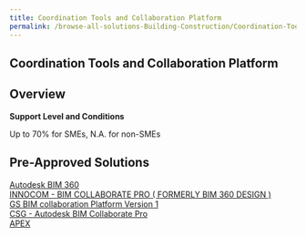 ```yaml
---
title: Coordination Tools and Collaboration Platform
permalink: /browse-all-solutions-Building-Construction/Coordination-Tools-and-Collaboration-Platform
---
```


## Coordination Tools and Collaboration Platform
## Overview

**Support Level and Conditions**

Up to 70% for SMEs, N.A. for non-SMEs

## Pre-Approved Solutions

<a href='/productivity-solutions-grant/solutionrepo/solution1024' target='_blank'>Autodesk BIM 360</a><br>
<a href='/productivity-solutions-grant/solutionrepo/solution1584' target='_blank'>INNOCOM - BIM COLLABORATE PRO ( FORMERLY BIM 360 DESIGN )</a><br>
<a href='/productivity-solutions-grant/solutionrepo/solution1886' target='_blank'>GS BIM collaboration Platform Version 1</a><br>
<a href='/productivity-solutions-grant/solutionrepo/solution2070' target='_blank'>CSG - Autodesk BIM Collaborate Pro</a><br>
<a href='/productivity-solutions-grant/solutionrepo/solution2341' target='_blank'>APEX</a><br>
